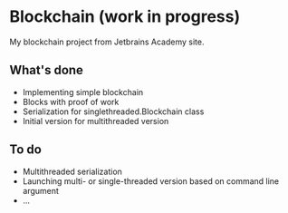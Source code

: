# Blockchain (work in progress)
My blockchain project from Jetbrains Academy site.


## What's done
* Implementing simple blockchain
* Blocks with proof of work
* Serialization for singlethreaded.Blockchain class
* Initial version for multithreaded version

## To do
* Multithreaded serialization
* Launching multi- or single-threaded version based on command line argument
* ...
